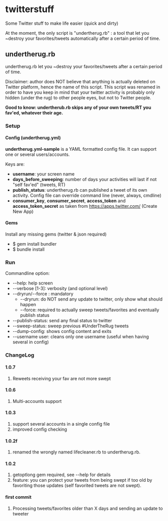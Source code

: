 # twitterstuff

Some Twitter stuff to make life easier (quick and dirty)

At the moment, the only script is "undertherug.rb" : a tool that let you ~destroy your favorites/tweets automatically after a certain period of time.

## undertherug.rb

undertherug.rb let you ~destroy your favorites/tweets after a certain period of time.

Disclaimer: author does NOT believe that anything is actually deleted on Twitter platform, hence the name of this script. This script was renamed in order to have you keep in mind that your twitter activity is probably only hidden (under the rug) to other people eyes, but not to Twitter people.

**Good to know: undertherub.rb skips any of your own tweets/RT you fav'ed, whatever their age.**

### Setup

#### Config (undertherug.yml)

**undertherug.yml-sample** is a YAML formatted config file. It can support one or several users/accounts.

Keys are:

 * **username**: your screen name
 * **days_before_sweeping**: number of days your activities will last if not "self fav'ed" (tweets, RT)
 * **publish_status**: undertherug.rb can published a tweet of its own activity. Config file can override command line (never, always, cmdline)
 * **consumer_key**, **consumer_secret**, **access_token** and **access_token_secret** as taken from https://apps.twitter.com/ (Create New App)


#### Gems

Install any missing gems (twitter & json required)

 * $ gem install bundler
 * $ bundle install

### Run

Commandline option:

 * --help: help screen
 * --verbose [1-3]: verbosity (and optional level)
 * --dryrun/--force : mandatory
   * --dryrun: do NOT send any update to twitter, only show what should happen
   * --force: required to actually sweep tweets/favorites and eventually publish status
 * --publish-status: send any final status to twitter
 * --sweep-status: sweep previous #UnderTheRug tweets
 * --dump-config: shows config content and exits
 * --username user: cleans only one username (useful when having several in config)


### ChangeLog

#### 1.0.7

1. Reweets receiving your fav are not more swept

#### 1.0.6

1. Multi-accounts support

#### 1.0.3

1. support several accounts in a single config file
2. improved config checking

#### 1.0.2f

1. renamed the wrongly named lifecleaner.rb to undertherug.rb.

#### 1.0.2

1. getoptlong gem required, see --help for details
2. feature: you can protect your tweets from being swept if too old by favoriting those updates (self favorited tweets are not swept).

#### first commit

1. Processing tweets/favorites older than X days  and sending an update to tweeter
